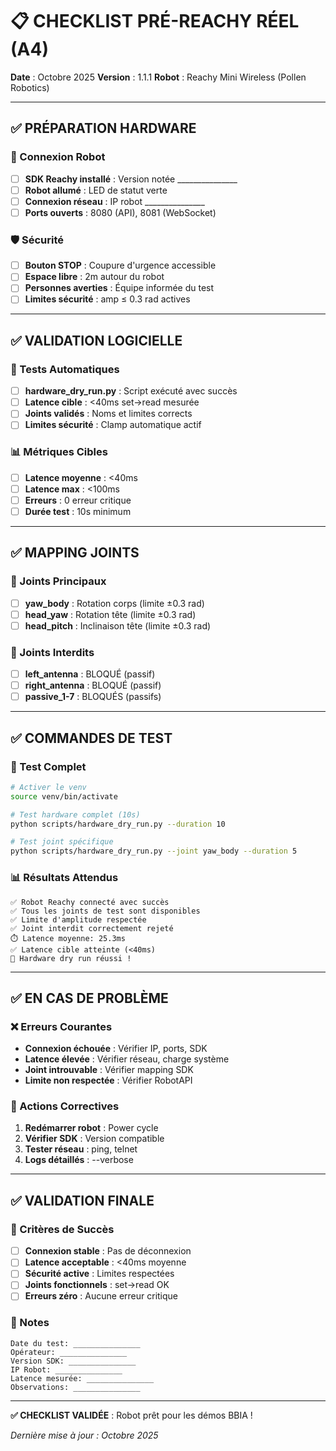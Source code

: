 # 📋 CHECKLIST PRÉ-REACHY RÉEL (A4)

**Date** : Octobre 2025
**Version** : 1.1.1
**Robot** : Reachy Mini Wireless (Pollen Robotics)

---

## ✅ **PRÉPARATION HARDWARE**

### **🔌 Connexion Robot**
- [ ] **SDK Reachy installé** : Version notée _______________
- [ ] **Robot allumé** : LED de statut verte
- [ ] **Connexion réseau** : IP robot _______________
- [ ] **Ports ouverts** : 8080 (API), 8081 (WebSocket)

### **🛡️ Sécurité**
- [ ] **Bouton STOP** : Coupure d'urgence accessible
- [ ] **Espace libre** : 2m autour du robot
- [ ] **Personnes averties** : Équipe informée du test
- [ ] **Limites sécurité** : amp ≤ 0.3 rad actives

---

## ✅ **VALIDATION LOGICIELLE**

### **🧪 Tests Automatiques**
- [ ] **hardware_dry_run.py** : Script exécuté avec succès
- [ ] **Latence cible** : <40ms set→read mesurée
- [ ] **Joints validés** : Noms et limites corrects
- [ ] **Limites sécurité** : Clamp automatique actif

### **📊 Métriques Cibles**
- [ ] **Latence moyenne** : <40ms
- [ ] **Latence max** : <100ms
- [ ] **Erreurs** : 0 erreur critique
- [ ] **Durée test** : 10s minimum

---

## ✅ **MAPPING JOINTS**

### **🎯 Joints Principaux**
- [ ] **yaw_body** : Rotation corps (limite ±0.3 rad)
- [ ] **head_yaw** : Rotation tête (limite ±0.3 rad)
- [ ] **head_pitch** : Inclinaison tête (limite ±0.3 rad)

### **🚫 Joints Interdits**
- [ ] **left_antenna** : BLOQUÉ (passif)
- [ ] **right_antenna** : BLOQUÉ (passif)
- [ ] **passive_1-7** : BLOQUÉS (passifs)

---

## ✅ **COMMANDES DE TEST**

### **🚀 Test Complet**
```bash
# Activer le venv
source venv/bin/activate

# Test hardware complet (10s)
python scripts/hardware_dry_run.py --duration 10

# Test joint spécifique
python scripts/hardware_dry_run.py --joint yaw_body --duration 5
```

### **📊 Résultats Attendus**
```
✅ Robot Reachy connecté avec succès
✅ Tous les joints de test sont disponibles
✅ Limite d'amplitude respectée
✅ Joint interdit correctement rejeté
⏱️ Latence moyenne: 25.3ms
✅ Latence cible atteinte (<40ms)
🎉 Hardware dry run réussi !
```

---

## ✅ **EN CAS DE PROBLÈME**

### **❌ Erreurs Courantes**
- **Connexion échouée** : Vérifier IP, ports, SDK
- **Latence élevée** : Vérifier réseau, charge système
- **Joint introuvable** : Vérifier mapping SDK
- **Limite non respectée** : Vérifier RobotAPI

### **🔧 Actions Correctives**
1. **Redémarrer robot** : Power cycle
2. **Vérifier SDK** : Version compatible
3. **Tester réseau** : ping, telnet
4. **Logs détaillés** : --verbose

---

## ✅ **VALIDATION FINALE**

### **🎯 Critères de Succès**
- [ ] **Connexion stable** : Pas de déconnexion
- [ ] **Latence acceptable** : <40ms moyenne
- [ ] **Sécurité active** : Limites respectées
- [ ] **Joints fonctionnels** : set→read OK
- [ ] **Erreurs zéro** : Aucune erreur critique

### **📝 Notes**
```
Date du test: _______________
Opérateur: _______________
Version SDK: _______________
IP Robot: _______________
Latence mesurée: _______________
Observations: _______________
```

---

**✅ CHECKLIST VALIDÉE** : Robot prêt pour les démos BBIA !

*Dernière mise à jour : Octobre 2025*

